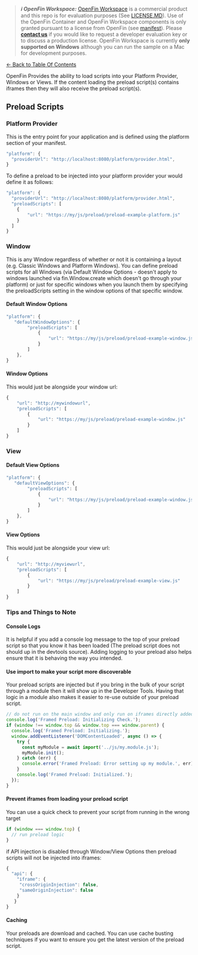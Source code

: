> **_:information_source: OpenFin Workspace:_** [OpenFin Workspace](https://www.openfin.co/workspace/) is a commercial product and this repo is for evaluation purposes (See [LICENSE.MD](../LICENSE.MD)). Use of the OpenFin Container and OpenFin Workspace components is only granted pursuant to a license from OpenFin (see [manifest](../public/manifest.fin.json)). Please [**contact us**](https://www.openfin.co/workspace/poc/) if you would like to request a developer evaluation key or to discuss a production license.
> OpenFin Workspace is currently **only supported on Windows** although you can run the sample on a Mac for development purposes.

[<- Back to Table Of Contents](../README.md)

OpenFin Provides the ability to load scripts into your Platform Provider, Windows or Views. If the content loading the preload script(s) contains iframes then they will also receive the preload script(s).

## Preload Scripts

### Platform Provider

This is the entry point for your application and is defined using the platform section of your manifest.

```js
"platform": {
  "providerUrl": "http://localhost:8080/platform/provider.html",
}
```

To define a preload to be injected into your platform provider your would define it as follows:

```js
"platform": {
  "providerUrl": "http://localhost:8080/platform/provider.html",
  "preloadScripts": [
    {
        "url": "https://my/js/preload/preload-example-platform.js"
    }
  ]
}
```

### Window

This is any Window regardless of whether or not it is containing a layout (e.g. Classic Windows and Platform Windows). You can define preload scripts for all Windows (via Default Window Options - doesn't apply to windows launched via fin.Window.create which doesn't go through your platform) or just for specific windows when you launch them by specifying the preloadScripts setting in the window options of that specific window.

#### Default Window Options

```js
"platform": {
   "defaultWindowOptions": {
        "preloadScripts": [
            {
                "url": "https://my/js/preload/preload-example-window.js"
            }
        ]
    },
}
```

#### Window Options

This would just be alongside your window url:

```js
{
    "url": "http://mywindowurl",
    "preloadScripts": [
        {
            "url": "https://my/js/preload/preload-example-window.js"
        }
    ]
}
```

### View

#### Default View Options

```js
"platform": {
   "defaultViewOptions": {
        "preloadScripts": [
            {
                "url": "https://my/js/preload/preload-example-window.js"
            }
        ]
    },
}
```

#### View Options

This would just be alongside your view url:

```js
{
    "url": "http://myviewurl",
    "preloadScripts": [
        {
            "url": "https://my/js/preload/preload-example-view.js"
        }
    ]
}
```

### Tips and Things to Note

#### Console Logs

It is helpful if you add a console log message to the top of your preload script so that you know it has been loaded (The preload script does not should up in the devtools source). Adding logging to your preload also helps ensure that it is behaving the way you intended.

#### Use import to make your script more discoverable

Your preload scripts are injected but if you bring in the bulk of your script through a module then it will show up in the Developer Tools. Having that logic in a module also makes it easier to re-use outside of your preload script.

```js
// do not run on the main window and only run on iframes directly added to the main window/view
console.log('Framed Preload: Initializing Check.');
if (window !== window.top && window.top === window.parent) {
  console.log('Framed Preload: Initializing.');
  window.addEventListener('DOMContentLoaded', async () => {
    try {
      const myModule = await import('../js/my.module.js');
      myModule.init();
    } catch (err) {
      console.error('Framed Preload: Error setting up my module.', err);
    }
    console.log('Framed Preload: Initialized.');
  });
}
```

#### Prevent iframes from loading your preload script

You can use a quick check to prevent your script from running in the wrong target

```js
if (window === window.top) {
  // run preload logic
}
```

if API injection is disabled through Window/View Options then preload scripts will not be injected into iframes:

```js
{
  "api": {
    "iframe": {
     "crossOriginInjection": false,
     "sameOriginInjection": false
    }
   }
}
```

#### Caching

Your preloads are download and cached. You can use cache busting techniques if you want to ensure you get the latest version of the preload script.
